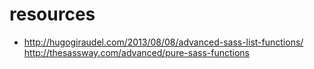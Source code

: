 # resources
- http://hugogiraudel.com/2013/08/08/advanced-sass-list-functions/
http://thesassway.com/advanced/pure-sass-functions
